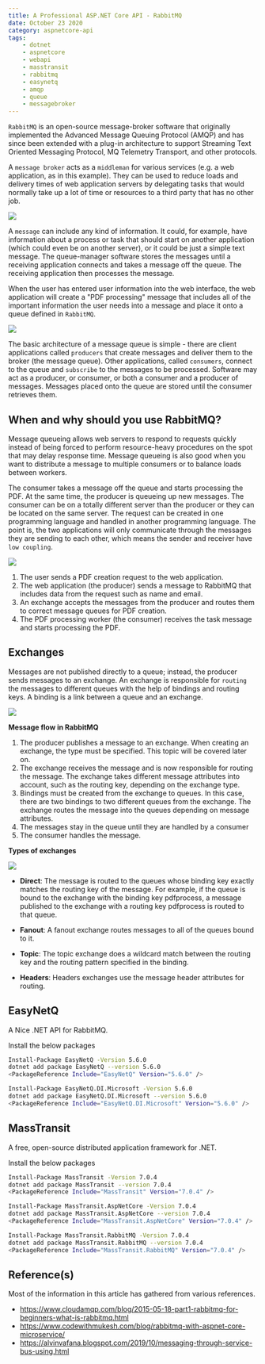 ```yaml
---
title: A Professional ASP.NET Core API - RabbitMQ
date: October 23 2020
category: aspnetcore-api
tags:
    - dotnet
    - aspnetcore
    - webapi
    - masstransit
    - rabbitmq
    - easynetq
    - amqp
    - queue
    - messagebroker
---
```

 
`RabbitMQ` is an open-source message-broker software that originally implemented the Advanced Message Queuing Protocol (AMQP) and has since been extended with a plug-in architecture to support Streaming Text Oriented Messaging Protocol, MQ Telemetry Transport, and other protocols.

A `message broker` acts as a `middleman` for various services (e.g. a web application, as in this example). They can be used to reduce loads and delivery times of web application servers by delegating tasks that would normally take up a lot of time or resources to a third party that has no other job.

<!-- more -->

![](/images/a-professional-asp.net-core-api-rabbitmq/1.png)

A `message` can include any kind of information. It could, for example, have information about a process or task that should start on another application (which could even be on another server), or it could be just a simple text message. The queue-manager software stores the messages until a receiving application connects and takes a message off the queue. The receiving application then processes the message.

When the user has entered user information into the web interface, the web application will create a "PDF processing" message that includes all of the important information the user needs into a message and place it onto a queue defined in `RabbitMQ`.

![](/images/a-professional-asp.net-core-api-rabbitmq/2.png)

The basic architecture of a message queue is simple - there are client applications called `producers` that create messages and deliver them to the broker (the message queue). Other applications, called `consumers`, connect to the queue and `subscribe` to the messages to be processed. Software may act as a producer, or consumer, or both a consumer and a producer of messages. Messages placed onto the queue are stored until the consumer retrieves them.

## When and why should you use RabbitMQ?

Message queueing allows web servers to respond to requests quickly instead of being forced to perform resource-heavy procedures on the spot that may delay response time. Message queueing is also good when you want to distribute a message to multiple consumers or to balance loads between workers.

The consumer takes a message off the queue and starts processing the PDF. At the same time, the producer is queueing up new messages. The consumer can be on a totally different server than the producer or they can be located on the same server. The request can be created in one programming language and handled in another programming language. The point is, the two applications will only communicate through the messages they are sending to each other, which means the sender and receiver have `low coupling`.

![](/images/a-professional-asp.net-core-api-rabbitmq/3.png)

1. The user sends a PDF creation request to the web application.
2. The web application (the producer) sends a message to RabbitMQ that includes data from the request such as name and email.
3. An exchange accepts the messages from the producer and routes them to correct message queues for PDF creation.
4. The PDF processing worker (the consumer) receives the task message and starts processing the PDF.

## Exchanges

Messages are not published directly to a queue; instead, the producer sends messages to an exchange. An exchange is responsible for `routing` the messages to different queues with the help of bindings and routing keys. A binding is a link between a queue and an exchange.

![](/images/a-professional-asp.net-core-api-rabbitmq/4.png)

**Message flow in RabbitMQ**

1. The producer publishes a message to an exchange. When creating an exchange, the type must be specified. This topic will be covered later on.
2. The exchange receives the message and is now responsible for routing the message. The exchange takes different message attributes into account, such as the routing key, depending on the exchange type.
3. Bindings must be created from the exchange to queues. In this case, there are two bindings to two different queues from the exchange. The exchange routes the message into the queues depending on message attributes.
4. The messages stay in the queue until they are handled by a consumer
5. The consumer handles the message.

**Types of exchanges**

![](/images/a-professional-asp.net-core-api-rabbitmq/5.png)

* **Direct**: The message is routed to the queues whose binding key exactly matches the routing key of the message. For example, if the queue is bound to the exchange with the binding key pdfprocess, a message published to the exchange with a routing key pdfprocess is routed to that queue.

* **Fanout**: A fanout exchange routes messages to all of the queues bound to it.

* **Topic**: The topic exchange does a wildcard match between the routing key and the routing pattern specified in the binding.

* **Headers**: Headers exchanges use the message header attributes for routing.

## EasyNetQ

A Nice .NET API for RabbitMQ.

Install the below packages

```bash
Install-Package EasyNetQ -Version 5.6.0
dotnet add package EasyNetQ --version 5.6.0
<PackageReference Include="EasyNetQ" Version="5.6.0" />

Install-Package EasyNetQ.DI.Microsoft -Version 5.6.0
dotnet add package EasyNetQ.DI.Microsoft --version 5.6.0
<PackageReference Include="EasyNetQ.DI.Microsoft" Version="5.6.0" />
```

## MassTransit

A free, open-source distributed application framework for .NET.

Install the below packages

```bash
Install-Package MassTransit -Version 7.0.4
dotnet add package MassTransit --version 7.0.4
<PackageReference Include="MassTransit" Version="7.0.4" />

Install-Package MassTransit.AspNetCore -Version 7.0.4
dotnet add package MassTransit.AspNetCore --version 7.0.4
<PackageReference Include="MassTransit.AspNetCore" Version="7.0.4" />

Install-Package MassTransit.RabbitMQ -Version 7.0.4
dotnet add package MassTransit.RabbitMQ --version 7.0.4
<PackageReference Include="MassTransit.RabbitMQ" Version="7.0.4" />
```

## Reference(s)

Most of the information in this article has gathered from various references.

* https://www.cloudamqp.com/blog/2015-05-18-part1-rabbitmq-for-beginners-what-is-rabbitmq.html
* https://www.codewithmukesh.com/blog/rabbitmq-with-aspnet-core-microservice/
* https://alvinvafana.blogspot.com/2019/10/messaging-through-service-bus-using.html
